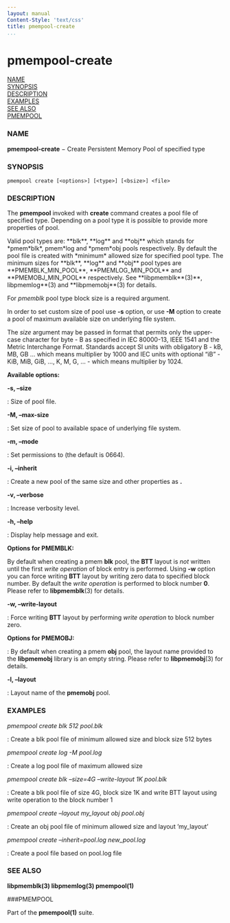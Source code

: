 ```yaml
---
layout: manual
Content-Style: 'text/css'
title: pmempool-create
...
```


# pmempool-create

[NAME](#NAME)<br />
[SYNOPSIS](#SYNOPSIS)<br />
[DESCRIPTION](#DESCRIPTION)<br />
[EXAMPLES](#EXAMPLES)<br />
[SEE ALSO](#SEE%20ALSO)<br />
[PMEMPOOL](#PMEMPOOL)<br />


### NAME

**pmempool-create** − Create Persistent Memory Pool of specified type

### SYNOPSIS

```
pmempool create [<options>] [<type>] [<bsize>] <file>
```

### DESCRIPTION

The **pmempool** invoked with **create** command creates a pool file of specified type. Depending on a pool type it is possible to provide more properties of pool.</p>
<p>Valid pool types are: **blk**, **log** and **obj** which stands for *pmem*blk*, pmem*log and *pmem*obj pools respectively. By default the pool file is created with *minimum* allowed size for specified pool type. The minimum sizes for **blk**, **log** and **obj** pool types are **PMEMBLK_MIN_POOL**, **PMEMLOG_MIN_POOL** and **PMEMOBJ_MIN_POOL** respectively. See **libpmemblk**(3)**, libpmemlog**(3) and **libpmemobj**(3) for details.

For *pmemblk* pool type block size **<bsize>** is a required argument.

In order to set custom size of pool use **-s** option, or use **-M** option to create a pool of maximum available size on underlying file system.

The *size* argument may be passed in format that permits only the upper-case character for byte - B as specified in IEC 80000-13, IEEE 1541 and the Metric Interchange Format. Standards accept SI units with obligatory B - kB, MB, GB … which means multiplier by 1000 and IEC units with optional “iB” - KiB, MiB, GiB, …, K, M, G, … - which means multiplier by 1024.

**Available options:**

**-s, –size** <size>

: Size of pool file.

**-M, –max-size**

: Set size of pool to available space of underlying file system.

**-m, –mode** <octal>

: Set permissions to <octal> (the default is 0664).

**-i, –inherit** <file>

: Create a new pool of the same size and other properties as **<file>.**

**-v, –verbose**

: Increase verbosity level.

**-h, –help**

: Display help message and exit.


**Options for PMEMBLK:**

By default when creating a pmem **blk** pool, the **BTT** layout is *not* written until the first *write operation* of block entry is performed. Using **-w** option you can force writing **BTT** layout by writing zero data to specified block number. By default the *write operation* is performed to block number **0**. Please refer to **libpmemblk**(3) for details.

**-w, –write-layout**

: Force writing **BTT** layout by performing *write operation* to block number zero.

**Options for PMEMOBJ:**

: By default when creating a pmem **obj** pool, the layout name provided to the **libpmemobj** library is an empty string. Please refer to **libpmemobj**(3) for details.

**-l, –layout <layout>**

: Layout name of the **pmemobj** pool.


### EXAMPLES

*pmempool create blk 512 pool.blk*

: Create a blk pool file of minimum allowed size and block size 512 bytes

*pmempool create log -M pool.log*

: Create a log pool file of maximum allowed size

*pmempool create blk –size=4G –write-layout 1K pool.blk*

: Create a blk pool file of size 4G, block size 1K and write BTT layout using write operation to the block number 1

*pmempool create –layout my_layout obj pool.obj*

: Create an obj pool file of minimum allowed size and layout ’my_layout’

*pmempool create –inherit=pool.log new_pool.log*

: Create a pool file based on pool.log file


### SEE ALSO

**libpmemblk(3) libpmemlog(3) pmempool(1)**

###PMEMPOOL

Part of the **pmempool(1)** suite.
